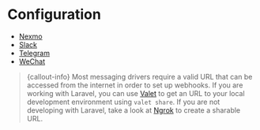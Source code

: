 # Configuration

- [Nexmo](#nexmo)
- [Slack](#slack)
- [Telegram](#telegram)
- [WeChat](#wechat)

> {callout-info} Most messaging drivers require a valid URL that can be accessed from the internet in order to set up webhooks. If you are working with Laravel, you can use [Valet](https://laravel.com/docs/5.3/valet) to get an URL to your local development environment using `valet share`.
If you are not developing with Laravel, take a look at [Ngrok](http://ngrok.io) to create a sharable URL.
